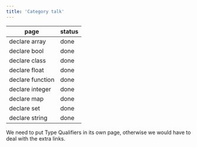 ```yaml
---
title: 'Category talk'
---
```


page             | status
-----------------|-------
declare array    | done
declare bool     | done
declare class    | done
declare float    | done
declare function | done
declare integer  | done
declare map      | done
declare set      | done
declare string   | done

We need to put Type Qualifiers in its own page, otherwise we would have to deal
with the extra links.

